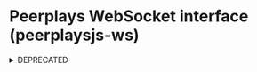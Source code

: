# Peerplays WebSocket interface (peerplaysjs-ws)

<details><summary>DEPRECATED</summary>

> THIS LIBRARY IS NOW DEPRECATED AS IT IS A PART OF [PEERPLAYSJS-LIB](https://github.com/peerplays-network/peerplaysjs-lib). PLEASE USE PEERPLAYSJS-LIB INSTEAD.

<details><summary>Deprecated documentation</summary>
Pure JavaScript Peerplays websocket library for node.js and browsers. Can be used to easily connect to and obtain data from the Peerplays blockchain via public apis or local nodes.

Credit for the original implementation goes to [jcalfee](https://github.com/jcalfee).

[![npm version](https://img.shields.io/npm/v/peerplaysjs-ws.svg?style=flat-square)](https://www.npmjs.com/package/peerplaysjs-ws)
[![npm downloads](https://img.shields.io/npm/dm/peerplaysjs-ws.svg?style=flat-square)](https://www.npmjs.com/package/peerplaysjs-ws)
[![Commitizen friendly](https://img.shields.io/badge/commitizen-friendly-brightgreen.svg)](http://commitizen.github.io/cz-cli/) 
[![Conventional Commits](https://img.shields.io/badge/Conventional%20Commits-1.0.0-yellow.svg)](https://conventionalcommits.org)

## Getting Started

It is recommended to use Node v8.9.x.

On Ubuntu and OSX, the easiest way to install Node is to use the [Node Version Manager](https://github.com/creationix/nvm).
For Windows users there is [NVM-Windows](https://github.com/coreybutler/nvm-windows).

To install NVM for Linux/OSX, simply copy paste the following in a terminal:

```bash
curl -o- https://raw.githubusercontent.com/creationix/nvm/v0.30.2/install.sh | bash
nvm install v8
nvm use v8
```

Once you have Node installed, you can clone the repo:

```bash
git clone https://github.com/peerplays-network/peerplaysjs-ws
cd peerplaysjs-ws
```

## Development

Initialize the application by running `npm run init`. Doing so will install commitizen globally on your environment so you can later commit via `git cz`.

### Commits

> If you have run the init script, you can commit via `git cz`.  
> If you have not run the init script, you must commit via `npm run commit`.  
> If you do neither, commit message consistency will be difficult for you.

This repository uses a combination of tools to aid in consistent commit messages. The reason we do this is so we can have dynamic changelog creation and smart semantic versioning based on commits (with the ability to override).
The following tools are used:

1. [commitizen](https://www.npmjs.com/package/commitizen)  
   Used for prompting recommended entries within a commit message to ensure it contains the necessary information.
   - [conventional changelog](https://www.npmjs.com/package/cz-conventional-changelog)  
     - Prompts for conventional changelog standard.
2. [husky](https://www.npmjs.com/package/husky)  
   By using the hooks from this package we intercept commits being made and verify them with commitlint.
   - Prevent bad commits/pushes.
3. [commitlint](https://www.npmjs.com/package/@commitlint/cli)
   - cli
   - [config-conventional](https://www.npmjs.com/package/@commitlint/config-conventional)
     - rule preset in use

## Usage

Browser bundles are provided in /build/

```
<script type="text/javascript" src="https://cdn.rawgit.com/pbsa/peerplayshs-ws/build/peerplaysjs-ws.js" />
```

A variable peerplays_ws will be available in window.

For use in a webpack/browserify context, see the example below for how to open a websocket connection to the Openledger API and subscribe to any object updates:

```
var {Apis} = require("peerplaysjs-ws");
Apis.instance("wss://bitshares.openledger.info/ws").init_promise.then((res) => {
    console.log("connected to:", res[0].network);
    Apis.instance().db_api().exec( "set_subscribe_callback", [ updateListener, true ] )
});

function updateListener(object) {
    console.log("set_subscribe_callback:\n", object);
}
```
The `set_subscribe_callback` callback (updateListener) will be called whenever an object on the blockchain changes or is removed. This is very powerful and can be used to listen to updates for specific accounts, assets or most anything else, as all state changes happen through object updates. Be aware though that you will receive quite a lot of data this way.

## Tests

The tests show several use cases, to run, simply type `npm run test`. The tests require a local witness node to be running, as well as an active internet connection.

## Releases

This repository uses a [standard version](https://www.npmjs.com/package/standard-version) to aid in version control and release management.

When using standard version to cut a release, there is automated changelog modifitions made based on commit messages.

```csharp
// If you typically use npm version to cut a new release, do this instead:
npm run release
// To cut a release and bump the version by major, minor, or patch, use the following respectively:
npm run release-major // major bump
npm run release-minor // minor bump
npm run release-patch // patch bump
// To cut a pre-release:
npm run prerelease // v0.2.1 to v0.2.2-rc.0
```
</details>
</details>
